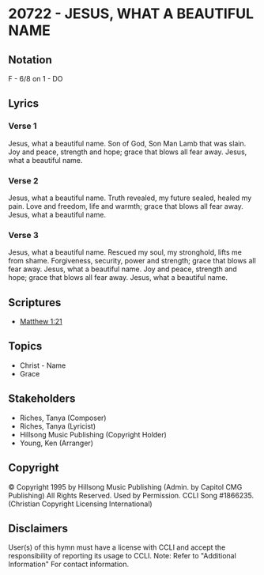 # 20722 - JESUS, WHAT A BEAUTIFUL NAME

## Notation

F - 6/8 on 1 - DO

## Lyrics

### Verse 1

Jesus, what a beautiful name. Son of God, Son Man Lamb that was slain. Joy and peace, strength and hope; grace that blows all fear away. Jesus, what a beautiful name.

### Verse 2

Jesus, what a beautiful name. Truth revealed, my future sealed, healed my pain. Love and freedom, life and warmth; grace that blows all fear away. Jesus, what a beautiful name.

### Verse 3

Jesus, what a beautiful name. Rescued my soul, my stronghold, lifts me from shame. Forgiveness, security, power and strength; grace that blows all fear away. Jesus, what a beautiful name. Joy and peace, strength and hope; grace that blows all fear away. Jesus, what a beautiful name.


## Scriptures

- [Matthew 1:21](https://www.biblegateway.com/passage/?search=Matthew%201%3A21)

## Topics

- Christ - Name
- Grace

## Stakeholders

- Riches, Tanya (Composer)
- Riches, Tanya (Lyricist)
- Hillsong Music Publishing (Copyright Holder)
- Young, Ken (Arranger)

## Copyright

© Copyright 1995 by Hillsong Music Publishing (Admin. by Capitol CMG Publishing) All Rights Reserved. Used by Permission. CCLI Song #1866235.
(Christian Copyright Licensing International)

## Disclaimers

User(s) of this hymn must have a license with CCLI and accept the responsibility of reporting its usage to CCLI.
Note: Refer to "Additional Information" For contact information.

